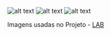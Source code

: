 ![alt text](store-camera-3.jpg) 
![alt text](store-camera-1.jpg) 
![alt text](store-camera-2.jpg)


Imagens usadas no Projeto - [LAB](https://microsoftlearning.github.io/mslearn-ai-fundamentals/Instructions/Labs/04-face.html)
